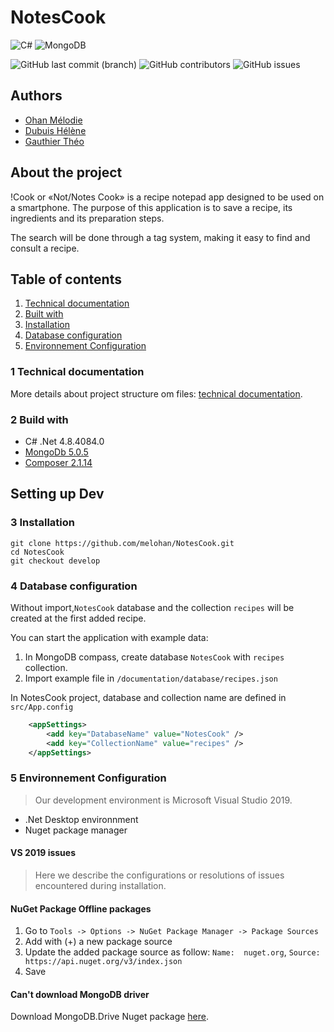 # NotesCook
![C#](https://img.shields.io/badge/C%23-239120?style=flat-square&logo=c-sharp&logoColor=white)
![MongoDB](https://img.shields.io/badge/MongoDB-4EA94B?style=flat-square&logo=mongodb&logoColor=white)

![GitHub last commit (branch)](https://img.shields.io/github/last-commit/melohan/NotesCook/develop?style=flat-square)
![GitHub contributors](https://img.shields.io/github/contributors/melohan/NotesCook?style=flat-square)
![GitHub issues](https://img.shields.io/github/issues/melohan/NotesCook?style=flat-square)

## Authors
- [Ohan Mélodie](https://github.com/melohan)
- [Dubuis Hélène](https://github.com/HDubuis)
- [Gauthier Théo](https://github.com/TGACPNV)

## About the project
!Cook or  «Not/Notes Cook» is a recipe notepad app designed to be used on a smartphone.
The purpose of this application is to save a recipe, its ingredients and its preparation steps.

The search will be done through a tag system, making it easy to find and consult a recipe.

## Table of contents

1. [Technical documentation](#1-technical-documentation)
2. [Built with](#2-built-with)
3. [Installation](#3-installation)
4. [Database configuration](#4-database-configuration)
5. [Environnement Configuration](#5-environnement-configuration)


### 1 Technical documentation
More details about project structure om files: [technical documentation](documentation/technical/technical_documentation.md).

### 2 Build with

- C# .Net 4.8.4084.0
- [MongoDb 5.0.5](https://www.mongodb.com/try/download/database-tools)
- [Composer 2.1.14](https://getcomposer.org/download/)

## Setting up Dev

### 3 Installation
``` shell
git clone https://github.com/melohan/NotesCook.git
cd NotesCook
git checkout develop
```

### 4 Database configuration

Without import,`NotesCook` database and the collection `recipes` will be created at the first added recipe.

You can start the application with example data:
1) In MongoDB compass, create database `NotesCook` with `recipes` collection. 
2) Import example file in `/documentation/database/recipes.json`

In NotesCook project, database and collection name are defined in `src/App.config`
```XML
	<appSettings>
		<add key="DatabaseName" value="NotesCook" />
		<add key="CollectionName" value="recipes" />
	</appSettings>
```

### 5 Environnement Configuration

> Our development environment is Microsoft Visual Studio 2019.
- .Net Desktop environnment
- Nuget package manager

#### VS 2019 issues 
> Here we describe the configurations or resolutions of issues encountered during installation.

#### NuGet Package Offline packages
1) Go to `Tools -> Options -> NuGet Package Manager -> Package Sources`
2) Add with (+) a new package source
3) Update the added package source as follow: `Name:  nuget.org`, `Source: https://api.nuget.org/v3/index.json`
4) Save

#### Can't download MongoDB driver  
Download MongoDB.Drive Nuget package [here](https://www.nuget.org/packages/MongoDB.Driver/).




